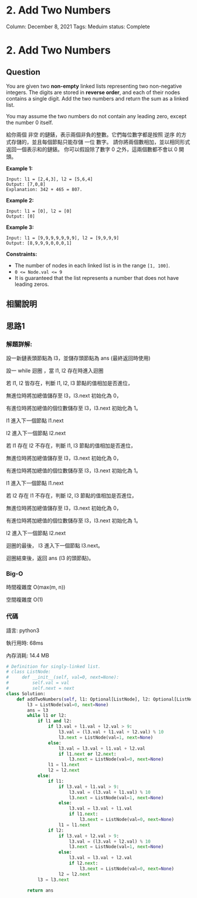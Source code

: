 # 2. Add Two Numbers

Column: December 8, 2021
Tags: Meduim
status: Complete

# 2. Add Two Numbers

## Question

You are given two **non-empty** linked lists representing two non-negative integers. The digits are stored in **reverse order**, and each of their nodes contains a single digit. Add the two numbers and return the sum as a linked list.

You may assume the two numbers do not contain any leading zero, except the number 0 itself.

給你兩個 非空 的鏈錶，表示兩個非負的整數。它們每位數字都是按照 逆序 的方式存儲的，並且每個節點只能存儲 一位 數字。 請你將兩個數相加，並以相同形式返回一個表示和的鏈錶。 你可以假設除了數字 0 之外，這兩個數都不會以 0 開頭。

**Example 1:**

```
Input: l1 = [2,4,3], l2 = [5,6,4]
Output: [7,0,8]
Explanation: 342 + 465 = 807.
```

**Example 2:**

```
Input: l1 = [0], l2 = [0]
Output: [0]
```

**Example 3:**

```
Input: l1 = [9,9,9,9,9,9,9], l2 = [9,9,9,9]
Output: [8,9,9,9,0,0,0,1]
```

**Constraints:**

- The number of nodes in each linked list is in the range `[1, 100]`.
- `0 <= Node.val <= 9`
- It is guaranteed that the list represents a number that does not have leading zeros.

## 相關說明

## 思路1

### 解題詳解:

設一新鏈表頭節點為 l3，並儲存頭節點為 ans (最終返回時使用)

設一 while 迴圈 ，當 l1, l2 存在時進入迴圈

若 l1, l2 皆存在，判斷 l1, l2, l3 節點的值相加是否進位，

無進位時將加總值儲存至 l3，l3.next 初始化為 0，

有進位時將加總值的個位數儲存至 l3，l3.next 初始化為 1。

l1 進入下一個節點 l1.next

l2 進入下一個節點 l2.next

若 l1 存在 l2 不存在，判斷 l1, l3 節點的值相加是否進位，

無進位時將加總值儲存至 l3，l3.next 初始化為 0，

有進位時將加總值的個位數儲存至 l3，l3.next 初始化為 1。

l1 進入下一個節點 l1.next

若 l2 存在 l1 不存在，判斷 l2, l3 節點的值相加是否進位，

無進位時將加總值儲存至 l3，l3.next 初始化為 0，

有進位時將加總值的個位數儲存至 l3，l3.next 初始化為 1。

l2 進入下一個節點 l2.next

迴圈的最後， l3 進入下一個節點 l3.next。

迴圈結束後，返回 ans (l3 的頭節點)。

### Big-O

時間複雜度 O(max(m, n))

空間複雜度 O(1)

### 代碼

語言: python3

執行用時: 68ms 

內存消耗: 14.4 MB

```python
# Definition for singly-linked list.
# class ListNode:
#     def __init__(self, val=0, next=None):
#         self.val = val
#         self.next = next
class Solution:
    def addTwoNumbers(self, l1: Optional[ListNode], l2: Optional[ListNode]) -> Optional[ListNode]:
        l3 = ListNode(val=0, next=None)
        ans = l3
        while l1 or l2:
            if l1 and l2:
                if l3.val + l1.val + l2.val > 9:
                    l3.val = (l3.val + l1.val + l2.val) % 10
                    l3.next = ListNode(val=1, next=None)
                else:
                    l3.val = l3.val + l1.val + l2.val
                    if l1.next or l2.next:
                        l3.next = ListNode(val=0, next=None)
                l1 = l1.next
                l2 = l2.next
            else:
                if l1:
                    if l3.val + l1.val > 9:
                        l3.val = (l3.val + l1.val) % 10
                        l3.next = ListNode(val=1, next=None)
                    else:
                        l3.val = l3.val + l1.val
                        if l1.next:
                            l3.next = ListNode(val=0, next=None)
                    l1 = l1.next
                if l2:
                    if l3.val + l2.val > 9:
                        l3.val = (l3.val + l2.val) % 10
                        l3.next = ListNode(val=1, next=None)
                    else:
                        l3.val = l3.val + l2.val
                        if l2.next:
                            l3.next = ListNode(val=0, next=None)
                    l2 = l2.next
            l3 = l3.next
        
        return ans
```